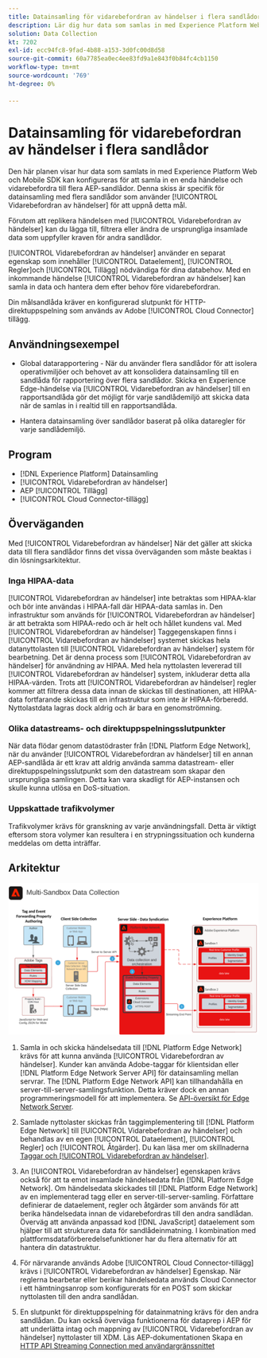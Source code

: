 ```yaml
---
title: Datainsamling för vidarebefordran av händelser i flera sandlådor
description: Lär dig hur data som samlas in med Experience Platform Web och Mobile SDK kan konfigureras för att samla in en enda händelse och vidarebefordras till flera Experience Platform-sandlådor.
solution: Data Collection
kt: 7202
exl-id: ecc94fc8-9fad-4b88-a153-3d0fc00d8d58
source-git-commit: 60a7785ea0ec4ee83fd9a1e843f0b84fc4cb1150
workflow-type: tm+mt
source-wordcount: '769'
ht-degree: 0%

---
```


# Datainsamling för vidarebefordran av händelser i flera sandlådor

Den här planen visar hur data som samlats in med Experience Platform Web och Mobile SDK kan konfigureras för att samla in en enda händelse och vidarebefordra till flera AEP-sandlådor. Denna skiss är specifik för datainsamling med flera sandlådor som använder [!UICONTROL Vidarebefordran av händelser] för att uppnå detta mål.

Förutom att replikera händelsen med [!UICONTROL Vidarebefordran av händelser] kan du lägga till, filtrera eller ändra de ursprungliga insamlade data som uppfyller kraven för andra sandlådor.

[!UICONTROL Vidarebefordran av händelser] använder en separat egenskap som innehåller [!UICONTROL Dataelement], [!UICONTROL Regler]och [!UICONTROL Tillägg] nödvändiga för dina databehov. Med en inkommande händelse [!UICONTROL Vidarebefordran av händelser] kan samla in data och hantera dem efter behov före vidarebefordran.

Din målsandlåda kräver en konfigurerad slutpunkt för HTTP-direktuppspelning som används av Adobe [!UICONTROL Cloud Connector] tillägg.

## Användningsexempel

* Global datarapportering - När du använder flera sandlådor för att isolera operativmiljöer och behovet av att konsolidera datainsamling till en sandlåda för rapportering över flera sandlådor. Skicka en Experience Edge-händelse via [!UICONTROL Vidarebefordran av händelser] till en rapportsandlåda gör det möjligt för varje sandlådemiljö att skicka data när de samlas in i realtid till en rapportsandlåda.

* Hantera datainsamling över sandlådor baserat på olika dataregler för varje sandlådemiljö.

## Program

* [!DNL Experience Platform] Datainsamling
* [!UICONTROL Vidarebefordran av händelser]
* AEP [!UICONTROL Tillägg]
* [!UICONTROL Cloud Connector-tillägg]

## Överväganden

Med [!UICONTROL Vidarebefordran av händelser] När det gäller att skicka data till flera sandlådor finns det vissa överväganden som måste beaktas i din lösningsarkitektur.

### Inga HIPAA-data

[!UICONTROL Vidarebefordran av händelser] inte betraktas som HIPAA-klar och bör inte användas i HIPAA-fall där HIPAA-data samlas in. Den infrastruktur som används för [!UICONTROL Vidarebefordran av händelser] är att betrakta som HIPAA-redo och är helt och hållet kundens val. Med [!UICONTROL Vidarebefordran av händelser] Taggegenskapen finns i [!UICONTROL Vidarebefordran av händelser] systemet skickas hela datanyttolasten till [!UICONTROL Vidarebefordran av händelser] system för bearbetning. Det är denna process som [!UICONTROL Vidarebefordran av händelser] för användning av HIPAA. Med hela nyttolasten levererad till [!UICONTROL Vidarebefordran av händelser] system, inkluderar detta alla HIPAA-värden. Trots att [!UICONTROL Vidarebefordran av händelser] regler kommer att filtrera dessa data innan de skickas till destinationen, att HIPAA-data fortfarande skickas till en infrastruktur som inte är HIPAA-förberedd. Nyttolastdata lagras dock aldrig och är bara en genomströmning.

### Olika datastreams- och direktuppspelningsslutpunkter

När data flödar genom datastödraster från [!DNL Platform Edge Network], när du använder [!UICONTROL Vidarebefordran av händelser] till en annan AEP-sandlåda är ett krav att aldrig använda samma datastream- eller direktuppspelningsslutpunkt som den datastream som skapar den ursprungliga samlingen. Detta kan vara skadligt för AEP-instansen och skulle kunna utlösa en DoS-situation.

### Uppskattade trafikvolymer

Trafikvolymer krävs för granskning av varje användningsfall. Detta är viktigt eftersom stora volymer kan resultera i en strypningssituation och kunderna meddelas om detta inträffar.

## Arkitektur

![Flera sandlådor [!UICONTROL Vidarebefordran av händelser]](assets/multi-sandbox-data-collection.png)

1. Samla in och skicka händelsedata till [!DNL Platform Edge Network] krävs för att kunna använda [!UICONTROL Vidarebefordran av händelser]. Kunder kan använda Adobe-taggar för klientsidan eller [!DNL Platform Edge Network Server API] för datainsamling mellan servrar. The [!DNL Platform Edge Network API] kan tillhandahålla en server-till-server-samlingsfunktion. Detta kräver dock en annan programmeringsmodell för att implementera. Se [API-översikt för Edge Network Server](https://experienceleague.adobe.com/docs/experience-platform/edge-network-server-api/overview.html?lang=en).

1. Samlade nyttolaster skickas från taggimplementering till [!DNL Platform Edge Network] till [!UICONTROL Vidarebefordran av händelser] och behandlas av en egen [!UICONTROL Dataelement], [!UICONTROL Regler] och [!UICONTROL Åtgärder]. Du kan läsa mer om skillnaderna [Taggar och [!UICONTROL Vidarebefordran av händelser]](https://experienceleague.adobe.com/docs/experience-platform/tags/event-forwarding/overview.html?lang=en#differences-from-tags).

1. An [!UICONTROL Vidarebefordran av händelser] egenskapen krävs också för att ta emot insamlade händelsedata från [!DNL Platform Edge Network]. Om händelsedata skickades till [!DNL Platform Edge Network] av en implementerad tagg eller en server-till-server-samling. Författare definierar de dataelement, regler och åtgärder som används för att berika händelsedata innan de vidarebefordras till den andra sandlådan. Överväg att använda anpassad kod [!DNL JavaScript] dataelement som hjälper till att strukturera data för sandlådeinmatning. I kombination med plattformsdataförberedelsefunktioner har du flera alternativ för att hantera din datastruktur.

1. För närvarande används Adobe [!UICONTROL Cloud Connector-tillägg] krävs i [!UICONTROL Vidarebefordran av händelser] Egenskap. När reglerna bearbetar eller berikar händelsedata används Cloud Connector i ett hämtningsanrop som konfigurerats för en POST som skickar nyttolasten till den andra sandlådan.

1. En slutpunkt för direktuppspelning för datainmatning krävs för den andra sandlådan. Du kan också överväga funktionerna för dataprep i AEP för att underlätta intag och mappning av [!UICONTROL Vidarebefordran av händelser] nyttolaster till XDM. Läs AEP-dokumentationen Skapa en [HTTP API Streaming Connection med användargränssnittet](https://experienceleague.adobe.com/docs/experience-platform/sources/ui-tutorials/create/streaming/http.html?lang=en)

